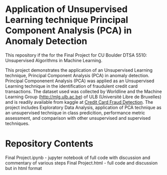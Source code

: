 # Application of Unsupervised Learning technique Principal Component Analysis (PCA) in Anomaly Detection  

This repository if the for the Final Project for CU Boulder DTSA 5510: Unsupervised Algorithms in Machine Learning.  

This project demonstrates the application of an Unsupervised Learning technique, Principal Component Analysis (PCA) in anomaly detection.  Principal Componenent Analysis (PCA) was applied as an Unsupervised Learning technique in the identification of fraudulent credit card transactions.  The dataset used was collected by Worldline and the Machine Learning Group (http://mlg.ulb.ac.be) of ULB (Université Libre de Bruxelles) and is readily available from kaggle at [Credit Card Fraud Detection](https://www.kaggle.com/datasets/mlg-ulb/creditcardfraud).  The project includes Exploratory Data Analysis, application of PCA technique as an unsupervised technique in class predicition, performance metric assessment, and comparison with other unsupervised and supervised techniques.  

# Repository Contents  

Final Project.ipynb - jupyter notebook of full code with discussion and commentary of various steps
Final Project.html - full code and discussion but in html format
